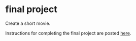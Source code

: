 # final project

Create a short movie.

Instructions for completing the final project are posted [here](http://www.csc.villanova.edu/~mdamian/classes/csc4300/hw/final/final-instr.html). 